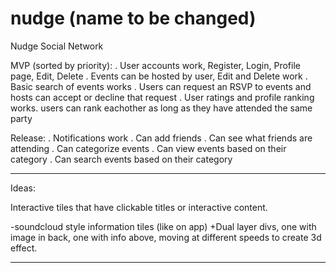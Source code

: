 nudge (name to be changed) 
============

Nudge Social Network


MVP (sorted by priority):
. User accounts work, Register, Login, Profile page, Edit, Delete
. Events can be hosted by user, Edit and Delete work
. Basic search of events works
. Users can request an RSVP to events and hosts can accept or decline that request
. User ratings and profile ranking works. users can rank eachother as long as they have attended the same party


Release:
. Notifications work
. Can add friends
. Can see what friends are attending
. Can categorize events
. Can view events based on their category
. Can search events based on their category

-----------

Ideas:

Interactive tiles that have clickable titles or interactive content.

  -soundcloud style information tiles (like on app)
    +Dual layer divs, one with image in back, one with info above, moving at different speeds to create 3d effect.
  
-----------

